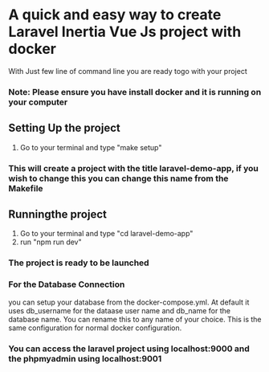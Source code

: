 # A quick and easy way to create Laravel Inertia Vue Js project with docker
With Just few line of command line you are ready togo with your project
### Note: Please ensure you have install docker and it is running on your computer

## Setting Up the project
1. Go to your terminal and type "make setup"
### This will create a project with the title laravel-demo-app, if you wish to change this you can change this name from the Makefile 


## Runningthe project
1. Go to your terminal and type "cd laravel-demo-app"
2. run "npm run dev"
### The project is ready to be launched

### For the Database Connection
you can setup your database from the docker-compose.yml. At default it uses db_username for the dataase user name and db_name for the database name. You can rename this to any name of your choice. This is the same configuration for normal docker configuration.


### You can access the laravel project using localhost:9000 and the phpmyadmin using localhost:9001